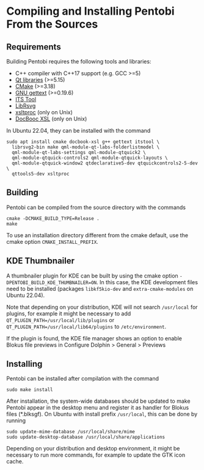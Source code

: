 Compiling and Installing Pentobi From the Sources
=================================================

Requirements
------------

Building Pentobi requires the following tools and libraries:

* C++ compiler with C++17 support (e.g. GCC >=5)
* [Qt libraries](https://www.qt.io/) (>=5.15)
* [CMake](https://cmake.org/) (>=3.18)
* [GNU gettext](https://www.gnu.org/software/gettext/) (>=0.19.6)
* [ITS Tool](http://itstool.org/)
* [LibRsvg](https://wiki.gnome.org/Projects/LibRsvg)
* [xsltproc](http://xmlsoft.org/XSLT/xsltproc.html) (only on Unix)
* [DocBooc XSL](http://www.sagehill.net/docbookxsl/) (only on Unix)

In Ubuntu 22.04, they can be installed with the command
```
sudo apt install cmake docbook-xsl g++ gettext itstool \
  librsvg2-bin make qml-module-qt-labs-folderlistmodel \
  qml-module-qt-labs-settings qml-module-qtquick2 \
  qml-module-qtquick-controls2 qml-module-qtquick-layouts \
  qml-module-qtquick-window2 qtdeclarative5-dev qtquickcontrols2-5-dev \
  qttools5-dev xsltproc
```

Building
--------

Pentobi can be compiled from the source directory with the commands
```
cmake -DCMAKE_BUILD_TYPE=Release .
make
```
To use an installation directory different from the cmake default, use
the cmake option `CMAKE_INSTALL_PREFIX`.

KDE Thumbnailer
---------------

A thumbnailer plugin for KDE can be built by using the cmake option
`-DPENTOBI_BUILD_KDE_THUMBNAILER=ON`. In this case, the KDE development
files need to be installed (packages `libkf5kio-dev` and
`extra-cmake-modules` on Ubuntu 22.04).

Note that depending on your distribution, KDE will not search
`/usr/local` for plugins, for example it might be necessary to add
`QT_PLUGIN_PATH=/usr/local/lib/plugins` or
`QT_PLUGIN_PATH=/usr/local/lib64/plugins` to `/etc/environment`.

If the plugin is found, the KDE file manager shows an option to enable
Blokus file previews in Configure Dolphin > General > Previews

Installing
----------

Pentobi can be installed after compilation with the command
```
sudo make install
```
After installation, the system-wide databases should be updated to
make Pentobi appear in the desktop menu and register it as handler for
Blokus files (*.blksgf). On Ubuntu with install prefix `/usr/local`,
this can be done by running
```
sudo update-mime-database /usr/local/share/mime
sudo update-desktop-database /usr/local/share/applications
```
Depending on your distribution and desktop environment, it might be
necessary to run more commands, for example to update the GTK icon
cache.
